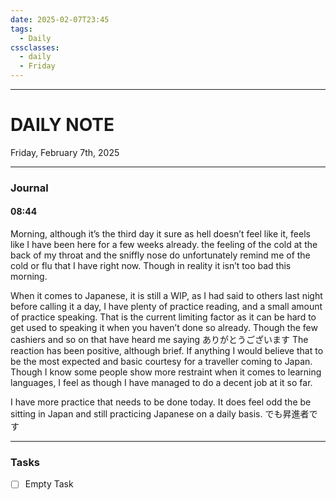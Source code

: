 ```yaml
---
date: 2025-02-07T23:45
tags:
  - Daily
cssclasses:
  - daily 
  - Friday
---
```

---
# DAILY NOTE
Friday, February 7th, 2025
***
### Journal
#### 08:44
Morning, although it’s the third day it sure as hell doesn’t feel like it, feels like I have been here for a few weeks already. the feeling of the cold at the back of my throat and the sniffly nose do unfortunately remind me of the cold or flu that I have right now. Though in reality it isn’t too bad this morning.

When it comes to Japanese, it is still a WIP, as I had said to others last night before calling it a day, I have plenty of practice reading, and a small amount of practice speaking. That is the current limiting factor as it can be hard to get used to speaking it when you haven’t done so already. Though the few cashiers and so on that have heard me saying ありがとうございます The reaction has been positive, although brief. If anything I would believe that to be the most expected and basic courtesy for a traveller coming to Japan. Though I know some people show more restraint when it comes to learning languages, I feel as though I have managed to do a decent job at it so far.

I have more practice that needs to be done today. It does feel odd the be sitting in Japan and still practicing Japanese on a daily basis. でも昇進者です
***
### Tasks
- [ ] Empty Task
